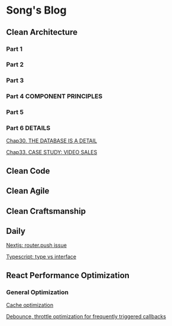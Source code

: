 # Song's Blog

## Clean Architecture

### Part 1

### Part 2

### Part 3

### Part 4 COMPONENT PRINCIPLES

### Part 5

### Part 6 DETAILS

[Chap30. THE DATABASE IS A DETAIL](./clean-architecture/part6-chap30.md)

[Chap33. CASE STUDY: VIDEO SALES](./clean-architecture/part6-chap33.md)


## Clean Code

## Clean Agile

## Clean Craftsmanship


## Daily
[Nextjs: router.push issue](./daily/nextjs-router-push-in-mobile.md)

[Typescript: type vs interface](./daily/type-vs-interface.md)


## React Performance Optimization

### General Optimization

[Cache optimization](./react-performance-optimization/general-optimization/04-cache-optimization.md)

[Debounce, throttle optimization for frequently triggered callbacks
](./react-performance-optimization/general-optimization/05-debounce-throttle.md)
